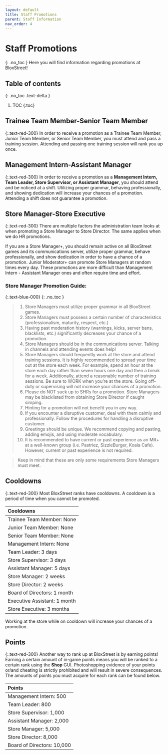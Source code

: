 ```yaml
---
layout: default
title: Staff Promotions
parent: Staff Information
nav_order: 4
---
```


# Staff Promotions
{: .no_toc }
Here you will find information regarding promotions at BloxStreet! 

## Table of contents
{: .no_toc .text-delta }

1. TOC
{:toc}

## Trainee Team Member-Senior Team Member
{:.text-red-300}
In order to receive a promotion as a Trainee Team Member, Junior Team Member, or Senior Team Member, you must attend and pass a training session. Attending and passing one training session will rank you up once.

## Management Intern-Assistant Manager
{:.text-red-300}
In order to receive a promotion as a **Management Intern, Team Leader, Store Supervisor, or Assistant Manager**, you should attend and be noticed at a shift. Utilizing proper grammar, behaving professionally, and showing dedication will increase your chances of a promotion. Attending a shift does not guarantee a promotion.

## Store Manager-Store Executive
{:.text-red-300}
There are multiple factors the administration team looks at when promoting a Store Manager to Store Director. The same applies when we do HR promotions.

If you are a Store Manager+, you should remain active on all BloxStreet games and its communications server, utilize proper grammar, behave professionally, and show dedication in order to have a chance of a promotion. Junior Moderator+ can promote Store Managers at random times every day. These promotions are more difficult than Management Intern - Assistant Manager ones and often require time and effort.

### **Store Manager Promotion Guide:**
{:.text-blue-000}
{: .no_toc }

> 1.   Store Managers must utilize proper grammar in all BloxStreet games.
> 2.   Store Managers must possess a certain number of characteristics (professionalism, maturity, respect, etc.) 
> 3.   Having past moderation history (warnings, kicks, server bans, blacklists, etc.) significantly decreases your chance of a promotion.  
> 4.   Store Managers should be in the communications server. Talking in channels and attending events does help! 
> 5.   Store Managers should frequently work at the store and attend training sessions. It is highly recommended to spread your time out at the store each week. For example, spend an hour at the store each day rather than seven hours one day and then a break for a week. Additionally, attend a reasonable number of training sessions. Be sure to WORK when you’re at the store. Going off-duty or supervising will not increase your chances of a promotion. 
> 6.   Please do NOT suck up to SHRs for a promotion. Store Managers may be blacklisted from obtaining Store Director if caught simping. 
> 7.   Hinting for a promotion will not benefit you in any way. 
> 8.   If you encounter a disruptive customer, deal with them calmly and professionally. Follow the procedures for handling a disruptive customer. 
> 9.   Greetings should be unique. We recommend copying and pasting, adding emojis, and using moderate vocabulary. 
> 10.  It is recommended to have current or past experience as an MR+ at a well-known group (i.e. Pastriez, SizzleBurger, Koala Cafe). However, current or past experience is not  required. 

> Keep in mind that these are only some requirements Store Managers must meet.

## Cooldowns 
{:.text-red-300}
Most BloxStreet ranks have cooldowns. A cooldown is a period of time when you cannot be promoted.

| Cooldowns | 
|:----------|
| Trainee Team Member: None |
| Junior Team Member: None |
| Senior Team Member: None |
| Management Intern: None |
| Team Leader: 3 days |
| Store Supervisor: 3 days |
| Assistant Manager: 5 days |
| Store Manager: 2 weeks |
| Store Director: 2 weeks |
| Board of Directors: 1 month |
| Executive Assistant: 1 month |
| Store Executive: 3 months |

Working at the store while on cooldown will increase your chances of a promotion.

## Points 
{:.text-red-300}
Another way to rank up at BloxStreet is by earning points! Earning a certain amount of in-game points means you will be ranked to a certain rank using the **Shop** GUI. Photoshopping evidence of your points or/and cheating is strictly prohibited and will result in severe consequences. The amounts of points you must acquire for each rank can be found below.

| Points | 
|:----------|
| Management Intern: 500 |
| Team Leader: 800 |
| Store Supervisor: 1,000 |
| Assistant Manager: 2,000 |
| Store Manager: 5,000 |
| Store Director: 8,000 |
| Board of Directors: 10,000 |
